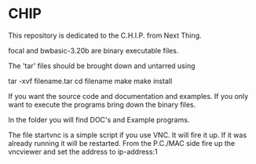 # CHIP

This repository is dedicated to the C.H.I.P. from Next Thing.

focal and bwbasic-3.20b are binary executable files.

The 'tar' files should be brought down and untarred using

tar -xvf filename.tar
cd filename
make
make install

If you want the source code and documentation and examples. If
you only want to execute the programs bring down the binary files.

In the folder you will find DOC's and Example programs.

The file startvnc is a simple script if you use VNC. It will
fire it up. If it was already running it will be restarted.
From the P.C./MAC side fire up the vncviewer and set the 
address to  ip-address:1

